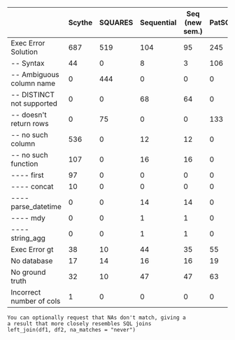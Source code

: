 |                           | Scythe | SQUARES | Sequential | Seq (new sem.) | PatSQL |
|---------------------------|--------|---------|------------|----------------|--------|
| Exec Error Solution       | 687    | 519     | 104        | 95             | 245    |
| -- Syntax                 | 44     | 0       | 8          | 3              | 106    |
| -- Ambiguous column name  | 0      | 444     | 0          | 0              | 0      |
| -- DISTINCT not supported | 0      | 0       | 68         | 64             | 0      |
| -- doesn't return rows    | 0      | 75      | 0          | 0              | 133    |
| -- no such column         | 536    | 0       | 12         | 12             | 0      |
| -- no such function       | 107    | 0       | 16         | 16             | 0      |
| ---- first                | 97     | 0       | 0          | 0              | 0      |
| ---- concat               | 10     | 0       | 0          | 0              | 0      |
| ---- parse_datetime       | 0      | 0       | 14         | 14             | 0      |
| ---- mdy                  | 0      | 0       | 1          | 1              | 0      |
| ---- string_agg           | 0      | 0       | 1          | 1              | 0      |
| Exec Error gt             | 38     | 10      | 44         | 35             | 55     |
| No database               | 17     | 14      | 16         | 16             | 19     |
| No ground truth           | 32     | 10      | 47         | 47             | 63     |
| Incorrect number of cols  | 1      | 0       | 0          | 0              | 0      |


    You can optionally request that NAs don't match, giving a
    a result that more closely resembles SQL joins
    left_join(df1, df2, na_matches = "never")